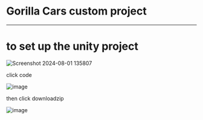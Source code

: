 # Gorilla Cars custom project
------------------------------
# to set up the unity project


![Screenshot 2024-08-01 135807](https://github.com/user-attachments/assets/36babaf0-ffba-48eb-99a2-0d1fe340419e)

click code 

![image](https://github.com/user-attachments/assets/7ef79c43-803e-4b73-8c58-673c55d7814a)

then click downloadzip

![image](https://github.com/user-attachments/assets/9f5d3545-1203-4e00-a920-e76108b5b342)
